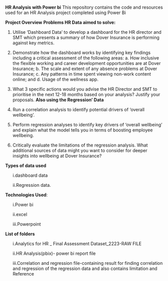 **HR Analysis with Power bi**
This repository contains the code and resources used for an HR Analysis project completed using Power Bi

   **Project Overview**
**Problems HR Data aimed to solve:**
1.	Utilise ‘Dashboard Data’ to develop a dashboard for the HR director and SMT which presents a summary of how Dover Insurance is performing against key metrics.
2.	Demonstrate how the dashboard works by identifying key findings including a critical assessment of the following areas:
a.	How inclusive the flexible working and career development opportunities are at Dover Insurance; 
b.	The scale and extent of any absence problems at Dover Insurance;
c.	Any patterns in time spent viewing non-work content online; and
d.	Usage of the wellness app.
3.	What 3 specific actions would you advise the HR Director and SMT to prioritise in the next 12-18 months based on your analysis? Justify your proposals.
**Also using the Regression’ Data**

1.	Run a correlation analysis to identify potential drivers of ‘overall wellbeing’. 
2.	Perform regression analyses to identify key drivers of ‘overall wellbeing’ and explain what the model tells you in terms of boosting employee wellbeing. 
3.	Critically evaluate the limitations of the regression analysis. What additional sources of data might you want to consider for deeper insights into wellbeing at Dover Insurance?

   
  **Types of data used** 
<ul>i.dashboard data</ul>
<ul>ii.Regression data.</ul>

  **Technologies Used**:
<ul>i.Power bi</ul>
<ul>ii.excel</ul>
<ul>iii.Powerpoint</ul>

  **List of folders**
<ul>i.Analytics for HR _ Final Assessment Dataset_2223-RAW FILE</ul>
<ul>ii.HR Analysis(pbix)- power bi report file</ul>
<ul>iii.Correlation and regression file-containing result for finding correlation and regression of the regression data and also contains limitation and Reference</ul>
